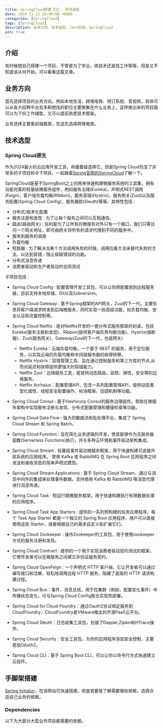 ```yaml
---
title: SpringCloud搭建【1】- 项目选型
date: 2024-11-12 10:00:00 +0800
categories: [SpringCloud]
tags: [SpringCloud]
description: 业务方向、技术选型、Java后端、SpringCloud
pin: true
---
```


## 介绍
有时候想自己搭建一个项目，不管是为了学业，练技术还是找工作等等，但是又不知道该从何开始，可以看看这篇文章。

## 业务方向
首先选择项目的业务方向，例如本地生活、跨境电商、预订系统、音视频，具体可以从各大招聘平台去多刷想找的职位主要聚集在什么业务上，这样做出来的项目既可以为下份工作铺垫，又可以提前熟悉技术框架。

业务选择主要看前端框架，在这先选择跨境电商。

## 技术选型

### Spring Cloud原生
作为2024最火的云应用开发工具，毋庸置疑选择它。但是Spring Cloud包含了非常多的子项目和伞下项目，一起跟着[Spring官网的SpringCloud](https://spring.io/projects/spring-cloud)了解一下。

SpringCloud是基于SpringBoot之上的用来快速构建微服务系统的工具集，拥有功能完善的轻量级微服务组件，例如服务治理(Eureka)，声明式REST调用(Feign)，客户端负载均衡(Ribbon)，服务容错(Hystrix)，服务网关(Zuul)以及服务配置(Spring Cloud Config)，服务跟踪(Sleuth)等等。其特性包括 : 

- 分布式/版本化配置
- 服务注册和发现 : 为了让每个服务之间可以互相通信。
- 路由(路由网关) : 目的是为了让所有的微服务对外只有一个接口，我们只需访问一个网关地址，即可由网关将所有的请求代理到不同的服务中。
- 服务到服务的调用
- 负载均衡
- 短路器 : 为了解决当某个方法调用失败的时候，调用后备方法来替代失败的方法，以达到容错／阻止级联错误的功能。 
- 分布式消息传递
- 消费者驱动和生产者驱动的合同测试

子项目包括 : 

- Spring Cloud Config : 配置管理开发工具包，可以让你把配置放到远程服务器，目前支持本地存储、Git以及Subversion。
- Spring Cloud Gateway : 基于Spring框架的API网关，Zuul的下一代。主要负责将客户端请求转发到后端微服务，同时实现一些高级功能，如负载均衡、安全认证和流量控制等。
- Spring Cloud Netflix : 是对Netflix开发的一套分布式服务框架的封装，包括Eureka(服务注册和发现)、Ribbon(提供客户端负责均衡功能)、Hystrix(熔断器)、Zuul(服务网关)、Gateway(Zuul的下一代，也是网关)
  - Netflix Eureka：云端负载均衡，一个基于 REST 的服务，用于定位服务，以实现云端的负载均衡和中间层服务器的故障转移。
  - Netflix Hystrix：容错管理工具，旨在通过控制服务和第三方库的节点,从而对延迟和故障提供更强大的容错能力。
  - Netflix Zuul：边缘服务工具，是提供动态路由，监控，弹性，安全等的边缘服务。
  - Netflix Archaius：配置管理API，包含一系列配置管理API，提供动态类型化属性、线程安全配置操作、轮询框架、回调机制等功能。
- Spring Cloud Consul : 基于Hashicorp Consul的服务治理组件。帮助在微服务架构中实现服务注册与发现、分布式配置管理和健康检查等功能。
- Spring Cloud Data Flow : 强大的数据流和批处理平台，集成了 Spring Cloud Stream 和 Spring Batch。
- Spring Cloud Function : 旨在简化业务逻辑的开发，使其能够作为无服务器函数(Serverless Functions)执行，并与多种云环境和事件驱动架构集成。
- Spring Cloud Stream : 轻量级事件驱动微服务框架，用于快速构建可连接外部系统的应用程序。 使用 Kafka 或 RabbitMQ 在 Spring Boot 应用程序之间发送和接收消息的简单声明式模型。
- Spring Cloud Stream Applications : 基于 Spring Cloud Stream，通过与消息中间件的集成来处理事件数据，支持使用 Kafka 和 RabbitMQ 等消息代理进行消息传递。
- Spring Cloud Task : 短运行期微服务框架，用于快速构建执行有限数据处理的应用程序。
- Spring Cloud Task App Starters : 提供的一系列预构建的任务应用程序，每个 Task App Starter 都是一个独立的 Spring Boot 应用程序，用户可以直接使用这些 Starter，或者根据自己的需求自定义和扩展它们。
- Spring Cloud Zookeeper : 操作Zookeeper的工具包，用于使用zookeeper方式的服务注册和发现。
- Spring Cloud Contract : 提供的一个用于实现消费者驱动契约测试的框架，它使开发者可以在微服务之间建立并验证服务契约。
- Spring Cloud OpenFeign : 一个声明式 HTTP 客户端，它让开发者可以通过编写接口和注解，轻松地调用远程 HTTP 服务，隐藏了底层的 HTTP 请求构建过程。
- Spring Cloud Bus：事件、消息总线，用于在集群（例如，配置变化事件）中传播状态变化，可与Spring Cloud Config联合实现热部署。

- Spring Cloud for Cloud Foundry：通过Oauth2协议绑定服务到CloudFoundry，CloudFoundry是VMware推出的开源PaaS云平台。
- Spring Cloud Sleuth：日志收集工具包，封装了Dapper,Zipkin和HTrace操作。
- Spring Cloud Security：安全工具包，为你的应用程序添加安全控制，主要是指OAuth2。
- Spring Cloud CLI：基于 Spring Boot CLI，可以让你以命令行方式快速建立云组件。 

## 手脚架搭建
[Spring Initializr](https://start.spring.io/)，在该网站可快速搭建。但是首要是了解需要哪些依赖，选择合适自己业务的依赖。

### Dependencies
以下为大部分大型业务项目都需要的依赖。


